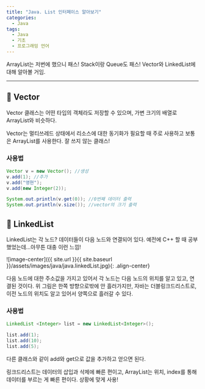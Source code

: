 ```yaml
---
title: "Java. List 인터페이스 알아보기"
categories:
  - Java
tags:
  - Java
  - 기초
  - 프로그래밍 언어
---
```




ArrayList는 저번에 했으니 패스! Stack이랑 Queue도 패스! Vector와 LinkedList에 대해 알아볼 거임.



_______



## 🌟 Vector

Vector 클래스는 어떤 타입의 객체라도 저장할 수 있으며, 가변 크기의 배열로 ArrayList와 비슷하다.



Vector는 멀티쓰레드 상태에서 리소스에 대한 동기화가 필요할 때 주로 사용하고 보통은 ArrayList를 사용한다. 잘 쓰지 않는 클래스! 



### 사용법

```java
Vector v = new Vector(); //생성
v.add(1); //추가
v.add("영현");
v.add(new Integer(2));

System.out.println(v.get(0)); //0번째 데이터 출력
System.out.println(v.size()); //vector의 크기 출력
```



## 🌟 LinkedList

LinkedList는 각 노드? 데이터들이 다음 노드와 연결되어 있다. 예전에 C++ 할 때 공부했었는데...아무튼 대충 이런 느낌!

![image-center]({{ site.url }}{{ site.baseurl }}/assets/images/java/java.linkedList.jpg){: .align-center}

다음 노드에 대한 주소값을 가지고 있어서 각 노드는 다음 노드의 위치를 알고 있고, 연결된 것이다. 위 그림은 한쪽 방향으로밖에 안 흘러가지만, 자바는 더블링크드리스트로, 이전 노드의 위치도 알고 있어서 양쪽으로 흘러갈 수 있다.



### 사용법

```java
LinkedList <Integer> list = new LinkedList<Integer>();

list.add(1);
list.add(10);
list.add(5);
```



다른 클래스와 같이 add와 get으로 값을 추가하고 얻으면 된다. 



링크드리스트는 데이터의 삽입과 삭제에 빠른 편이고, ArrayList는 위치, index를 통해 데이터를 부르는 게 빠른 편이다. 상황에 맞게 사용!
